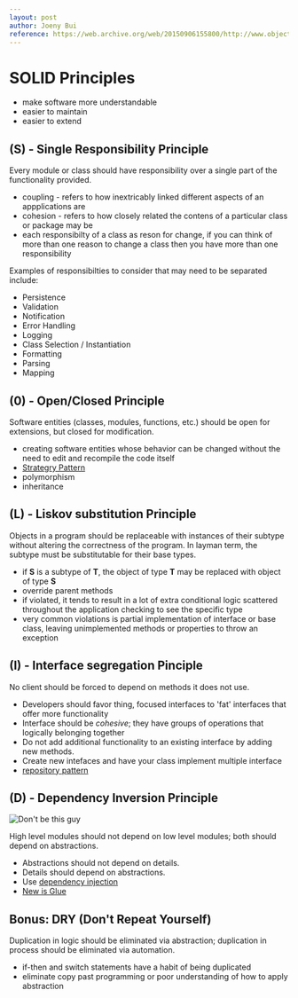 ```yaml
---
layout: post
author: Joeny Bui
reference: https://web.archive.org/web/20150906155800/http://www.objectmentor.com/resources/articles/Principles_and_Patterns.pdf
---
```


# SOLID Principles

* make software more understandable
* easier to maintain
* easier to extend


## (S) - Single Responsibility Principle

Every module or class should have responsibility over a single part of the functionality provided.

* coupling - refers to how inextricably linked different aspects of an appplications are
* cohesion - refers to how closely related the contens of a particular class or package may be
* each responsibilty of a class as reson for change, if you can think of more than one reason to change a class then you have more than one responsibility

Examples of responsibilties to consider that may need to be separated include:
* Persistence
* Validation
* Notification
* Error Handling
* Logging
* Class Selection / Instantiation
* Formatting
* Parsing
* Mapping


## (0) - Open/Closed Principle

Software entities (classes, modules, functions, etc.) should be open for extensions, but closed for modification.

* creating software entities whose behavior can be changed without the need to edit and recompile the code itself
* [Strategry Pattern](https://deviq.com/strategy-design-pattern/)
* polymorphism
* inheritance

## (L) - Liskov substitution Principle

Objects in a program should be replaceable with instances of their subtype without altering the correctness of the program.  In layman term, the subtype must be substitutable for their base types.

* if **S** is a subtype of **T**, the object of type **T** may be replaced with object of type **S**
* override parent methods
* if violated, it tends to result in a lot of extra conditional logic scattered throughout the application checking to see the specific type
* very common violations is partial implementation of interface or base class, leaving unimplemented methods or properties to throw an exception


## (I) - Interface segregation Pinciple

No client should be forced to depend on methods it does not use.  

* Developers should favor thing, focused interfaces to 'fat' interfaces that offer more functionality
* Interface should be *cohesive*; they have groups of operations that logically belonging together
* Do not add additional functionality to an existing interface by adding new methods.
* Create new intefaces and have your class implement multiple interface
* [repository pattern](https://deviq.com/repository-pattern/)


## (D) - Dependency Inversion Principle

![Don't be this guy](https://ardalis.com/wp-content/uploads/2012/04/lord-business-and-the-kragle.jpg)

High level modules should not depend on low level modules; both should depend on abstractions.  

* Abstractions should not depend on details.  
* Details should depend on abstractions.
* Use [dependency injection](https://en.wikipedia.org/wiki/Dependency_injection)
* [New is Glue](https://ardalis.com/new-is-glue)


## Bonus: DRY (Don't Repeat Yourself)

Duplication in logic should be eliminated via abstraction; duplication in process should be eliminated via automation.

* if-then and switch statements have a habit of being duplicated
* eliminate copy past programming or poor understanding of how to apply abstraction

